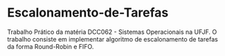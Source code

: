 # Escalonamento-de-Tarefas
Trabalho Prático da matéria DCC062 - Sistemas Operacionais na UFJF. O trabalho consiste em implementar algoritmo de escalonamento de tarefas da forma Round-Robin e FIFO.
